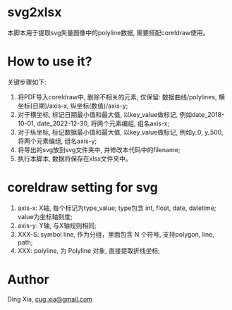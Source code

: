 # svg2xlsx

本脚本用于提取svg矢量图像中的polyline数据, 需要搭配coreldraw使用。

# How to use it?
关键步骤如下:
1. 将PDF导入coreldraw中, 删除不相关的元素, 仅保留: 数据曲线/polylines, 横坐标(日期)/axis-x, 纵坐标(数值)/axis-y;
2. 对于横坐标, 标记日期最小值和最大值, 以key_value做标记, 例如date_2018-10-01, date_2022-12-30, 将两个元素编组, 组名axis-x;
3. 对于纵坐标, 标记数据最小值和最大值, 以key_value做标记, 例如y_0, y_500, 将两个元素编组, 组名axis-y;
4. 将导出的svg放到svg文件夹中, 并修改本代码中的filename;
5. 执行本脚本, 数据将保存在xlsx文件夹中。

# coreldraw setting for svg
1. axis-x: X轴, 每个标记为type_value; type包含 int, float, date, datetime; value为坐标轴刻度;
2. axis-y: Y轴, 与X轴规则相同;
3. XXX-S: symbol line, 作为分组，里面包含 N 个符号, 支持polygon, line, path;
4. XXX: polyline, 为 Polyline 对象, 直接提取折线坐标;

# Author
Ding Xia, cug.xia@gmail.com